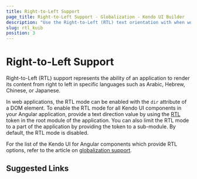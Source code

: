 ```yaml
---
title: Right-to-Left Support
page_title: Right-to-Left Support - Globalization - Kendo UI Builder
description: "Use the Right-to-Left (RTL) text orientation with when working with the Kendo UI Builder."
slug: rtl_kuib
position: 3
---
```


# Right-to-Left Support

Right-to-Left (RTL) support represents the ability of an application to render its content from right to left in specific languages such as Arabic, Hebrew, Chinese, or Japanese.

In web applications, the RTL mode can be enabled with the `dir` attribute of a DOM element. To enable the RTL mode for all Kendo UI components in your Angular application, provide a text direction value by using the [RTL]() token in the root module of the application. You can also limit the RTL mode to a part of the application by providing the token to a sub-module. By default, the RTL mode is disabled.

For the list of the Kendo UI for Angular components which provide RTL options, refer to the article on [globalization support]().

## Suggested Links
